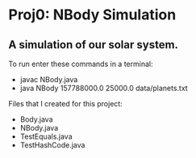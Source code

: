 # Proj0: NBody Simulation

## A simulation of our solar system. 

To run enter these commands in a terminal:
- javac NBody.java
- java NBody 157788000.0 25000.0 data/planets.txt


Files that I created for this project:
- Body.java
- NBody.java
- TestEquals.java
- TestHashCode.java
